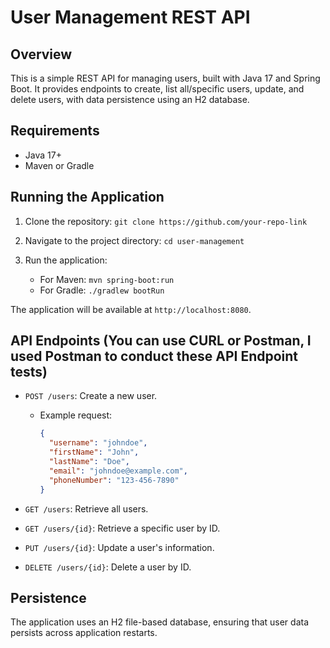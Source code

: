 # User Management REST API

## Overview
This is a simple REST API for managing users, built with Java 17 and Spring Boot. It provides endpoints to create, list all/specific users, update, and delete users, with data persistence using an H2 database.

## Requirements
- Java 17+
- Maven or Gradle

## Running the Application
1. Clone the repository: `git clone https://github.com/your-repo-link`

2. Navigate to the project directory: `cd user-management`

3. Run the application:
   - For Maven: `mvn spring-boot:run`
   - For Gradle: `./gradlew bootRun`

The application will be available at `http://localhost:8080`.

## API Endpoints (You can use CURL or Postman, I used Postman to conduct these API Endpoint tests)
- `POST /users`: Create a new user.
  - Example request:
    ```json
    {
      "username": "johndoe",
      "firstName": "John",
      "lastName": "Doe",
      "email": "johndoe@example.com",
      "phoneNumber": "123-456-7890"
    }
    ```

- `GET /users`: Retrieve all users.
- `GET /users/{id}`: Retrieve a specific user by ID.
- `PUT /users/{id}`: Update a user's information.
- `DELETE /users/{id}`: Delete a user by ID.

## Persistence
The application uses an H2 file-based database, ensuring that user data persists across application restarts.


